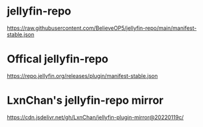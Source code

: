 # jellyfin-repo
https://raw.githubusercontent.com/BelieveOP5/jellyfin-repo/main/manifest-stable.json

# Offical jellyfin-repo
https://repo.jellyfin.org/releases/plugin/manifest-stable.json

# LxnChan's jellyfin-repo mirror
https://cdn.jsdelivr.net/gh/LxnChan/jellyfin-plugin-mirror@20220119c/

